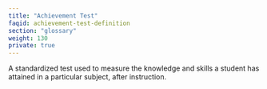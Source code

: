 ```yaml
---
title: "Achievement Test"
faqid: achievement-test-definition
section: "glossary" 
weight: 130
private: true
---
```

A standardized test used to measure the knowledge and skills a student has attained in a particular subject, after instruction.